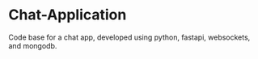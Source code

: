 # Chat-Application
Code base for a chat app, developed using python, fastapi, websockets, and mongodb.
